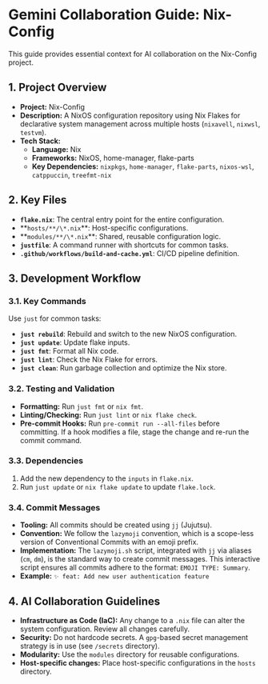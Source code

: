 # Gemini Collaboration Guide: Nix-Config

This guide provides essential context for AI collaboration on the Nix-Config project.

## 1. Project Overview

- **Project:** Nix-Config
- **Description:** A NixOS configuration repository using Nix Flakes for declarative system management across multiple hosts (`nixavell`, `nixwsl`, `testvm`).
- **Tech Stack:**
  - **Language:** Nix
  - **Frameworks:** NixOS, home-manager, flake-parts
  - **Key Dependencies:** `nixpkgs`, `home-manager`, `flake-parts`, `nixos-wsl`, `catppuccin`, `treefmt-nix`

## 2. Key Files

- **`flake.nix`**: The central entry point for the entire configuration.
- **`hosts/**/\*.nix`\*\*: Host-specific configurations.
- **`modules/**/\*.nix`\*\*: Shared, reusable configuration logic.
- **`justfile`**: A command runner with shortcuts for common tasks.
- **`.github/workflows/build-and-cache.yml`**: CI/CD pipeline definition.

## 3. Development Workflow

### 3.1. Key Commands

Use `just` for common tasks:

- **`just rebuild`**: Rebuild and switch to the new NixOS configuration.
- **`just update`**: Update flake inputs.
- **`just fmt`**: Format all Nix code.
- **`just lint`**: Check the Nix Flake for errors.
- **`just clean`**: Run garbage collection and optimize the Nix store.

### 3.2. Testing and Validation

- **Formatting:** Run `just fmt` or `nix fmt`.
- **Linting/Checking:** Run `just lint` or `nix flake check`.
- **Pre-commit Hooks:** Run `pre-commit run --all-files` before committing. If a hook modifies a file, stage the change and re-run the commit command.

### 3.3. Dependencies

1.  Add the new dependency to the `inputs` in `flake.nix`.
2.  Run `just update` or `nix flake update` to update `flake.lock`.

### 3.4. Commit Messages

- **Tooling:** All commits should be created using `jj` (Jujutsu).
- **Convention:** We follow the `lazymoji` convention, which is a scope-less version of Conventional Commits with an emoji prefix.
- **Implementation:** The `lazymoji.sh` script, integrated with `jj` via aliases (`cm`, `dm`), is the standard way to create commit messages. This interactive script ensures all commits adhere to the format: `EMOJI TYPE: Summary`.
- **Example:** `✨ feat: Add new user authentication feature`

## 4. AI Collaboration Guidelines

- **Infrastructure as Code (IaC):** Any change to a `.nix` file can alter the system configuration. Review all changes carefully.
- **Security:** Do not hardcode secrets. A `gpg`-based secret management strategy is in use (see `/secrets` directory).
- **Modularity:** Use the `modules` directory for reusable configurations.
- **Host-specific changes:** Place host-specific configurations in the `hosts` directory.
